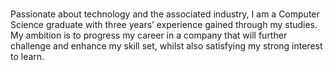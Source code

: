 ### 
Passionate about technology and the associated industry, I am a Computer Science graduate with three years’ experience gained through my studies. 
My ambition is to progress my career in a company that will further challenge and enhance my skill set, whilst also satisfying my strong interest to learn. 

